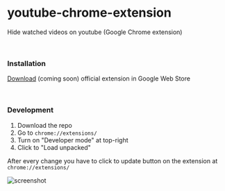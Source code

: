 # youtube-chrome-extension
Hide watched videos on youtube (Google Chrome extension)

&nbsp;
  
### Installation
[Download](#) (coming soon) official extension in Google Web Store
  
&nbsp;
  
### Development

1. Download the repo
2. Go to ```chrome://extensions/```
3. Turn on "Developer mode" at top-right
4. Click to "Load unpacked"
  
After every change you have to click to update button on the extension at ```chrome://extensions/```

![screenshot](https://raw.githubusercontent.com/gkshi/youtube-chrome-extention/main/images/instruction.png)
